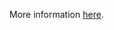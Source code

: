 More information [here](https://docs.prismacloud.io/en/enterprise-edition/policy-reference/aws-policies/aws-general-policies/ensure-aws-cloudtrail-defines-an-sns-topic).
